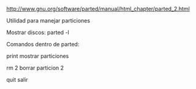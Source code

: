 http://www.gnu.org/software/parted/manual/html_chapter/parted_2.html

Utilidad para manejar particiones


Mostrar discos:
parted -l


Comandos dentro de parted:

print
  mostrar particiones

rm 2
  borrar particion 2

quit
  salir
